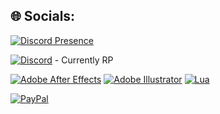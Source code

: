 
## 🌐 Socials:
[![Discord Presence](https://lanyard.cnrad.dev/api/432501933811433483?theme=dark)](https://discord.com/users/432501933811433483)

[![Discord](https://img.shields.io/badge/Discord-%237289DA.svg?logo=discord&logoColor=white)](https://discord.gg/KTnSKwQ4z5) - Currently RP

[![Adobe After Effects](https://img.shields.io/badge/Adobe%20After%20Effects-9999FF.svg?style=for-the-badge&logo=Adobe%20After%20Effects&logoColor=white)](https://discord.com/users/432501933811433483)
[![Adobe Illustrator](https://img.shields.io/badge/adobe%20illustrator-%23FF9A00.svg?style=for-the-badge&logo=adobe%20illustrator&logoColor=white)](https://discord.com/users/432501933811433483)
[![Lua](https://img.shields.io/badge/lua-%232C2D72.svg?style=for-the-badge&logo=lua&logoColor=white)](https://discord.com/users/432501933811433483)

[![PayPal](https://img.shields.io/badge/PayPal-00457C?style=for-the-badge&logo=paypal&logoColor=white)](https://paypal.me/kinngfree)

